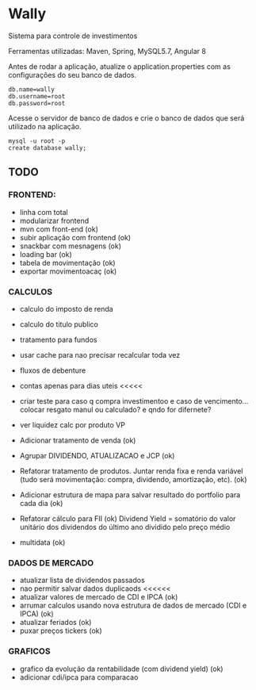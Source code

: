 # Wally
Sistema para controle de investimentos

Ferramentas utilizadas: Maven, Spring, MySQL5.7, Angular 8

Antes de rodar a aplicação, atualize o application.properties com as configurações do seu banco de dados.
```
db.name=wally
db.username=root
db.password=root
```

Acesse o servidor de banco de dados e crie o banco de dados que será utilizado na aplicação. 
```
mysql -u root -p 
create database wally;
```

## TODO


### FRONTEND:
- linha com total
- modularizar frontend
- mvn com front-end (ok)
- subir aplicação com frontend	(ok)
- snackbar com mesnagens (ok)
- loading bar (ok)
- tabela de movimentação (ok)
- exportar movimentoacaç (ok)

### CALCULOS
- calculo do imposto de renda
- calculo do titulo publico
- tratamento para fundos
- usar cache para nao precisar recalcular toda vez
- fluxos de debenture
- contas apenas para dias uteis <<<<<

- criar teste para caso q compra investimentoo e caso de vencimento... colocar resgato manul ou calculado? e qndo for difernete?
- ver liquidez calc por produto VP 


- Adicionar tratamento de venda (ok)
- Agrupar DIVIDENDO, ATUALIZACAO e JCP  (ok)
- Refatorar tratamento de produtos.
	Juntar renda fixa e renda variável (tudo será movimentação: compra, dividendo, amortização, etc). (ok)
- Adicionar estrutura de mapa para salvar resultado do portfolio para cada dia  (ok)
- Refatorar cálculo para FII (ok)
	Dividend Yield = somatório do valor unitário dos dividendos do último ano dividido pelo preço médio
- multidata (ok)

### DADOS DE MERCADO
- atualizar lista de dividendos passados 
- nao permitir salvar dados duplicaods <<<<<<
- atualizar valores de mercado de CDI e IPCA (ok)
- arrumar calculos usando nova estrutura de dados de mercado (CDI e IPCA) (ok)
- atualizar feriados (ok)
- puxar preços tickers (ok)

### GRAFICOS
- grafico da evolução da rentabilidade (com dividend yield) (ok)
- adicionar cdi/ipca para comparacao


